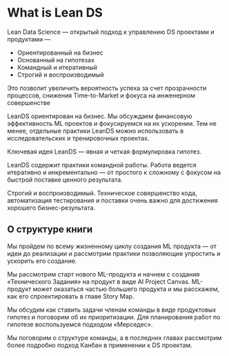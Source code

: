 # What is Lean DS

Lean Data Science — открытый подход к управлению DS проектами и продуктами —

* Ориентированный на бизнес
* Основанный на гипотезах
* Командный и итеративный
* Строгий и воспроизводимый

Это позволит увеличить вероятность успеха за счет прозрачности процессов, снижения Time-to-Market и фокуса на инженерном совершенстве

LeanDS ориентирован на бизнес. Мы обсуждаем финансовую эффективность ML проектов и фокусируемся на их ускорении. Тем не менее, отдельные практики LeanDS можно использовать в исследовательских и тренировочных проектах.

Ключевая идея LeanDS — явная и четкая формулировка гипотез.

LeanDS содержит практики командной работы. Работа ведется итеративно и инкрементально — от простого к сложному с фокусом на быстрой поставке ценного результата.

Строгий и воспроизводимый. Техническое совершенство кода, автоматизация тестирования и поставки очень важно для достижения хорошего бизнес-результата.

## О структуре книги

Мы пройдем по всему жизненному циклу создания ML продукта — от идеи до реализации и рассмотрим практики позволяющие упростить и ускорить его создание.

Мы рассмотрим старт нового ML-продукта и начнем с создания «Технического Задания» на продукт в виде AI Project Canvas. ML-продукт может оказаться частью большего продукта и мы расскажем, как его спроектировать в главе Story Map.

Мы обсудим как ставить задачи членам команды в виде продуктовых гипотез и поговорим об их приоритизации. Для планирования работ по гипотезе воспользуемся подходом «Мерседеc».

Мы поговорим о структуре команды, а в последних главах рассмотрим более подробно подход Канбан в применении к DS проектам.
